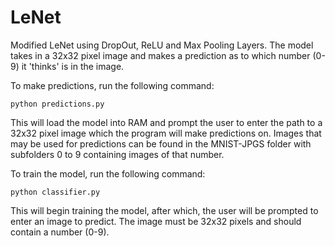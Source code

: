 # LeNet
Modified LeNet using DropOut, ReLU and Max Pooling Layers.
The model takes in a 32x32 pixel image and makes a prediction as to which number (0-9) it 'thinks' is in the image.

To make predictions, run the following command:

    python predictions.py

This will load the model into RAM and prompt the user to enter the path to a 32x32 pixel image which the program will make predictions on.
Images that may be used for predictions can be found in the MNIST-JPGS folder with subfolders 0 to 9 containing images of that number.

To train the model, run the following command:

    python classifier.py

This will begin training the model, after which, the user will be prompted to enter an image to predict.
The image must be 32x32 pixels and should contain a number (0-9).
